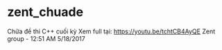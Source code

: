 # zent_chuade
Chữa đề thi C++ cuối kỳ
Xem full tại:
https://youtu.be/tchtCB4AyQE
Zent group - 12:51 AM 5/18/2017
